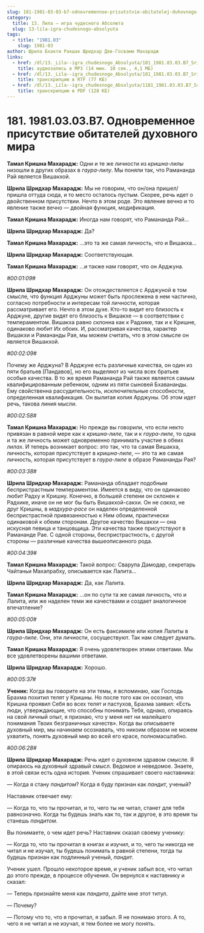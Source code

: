 ```yaml
---
slug: 181-1981-03-03-b7-odnovremennoe-prisutstvie-obitatelej-duhovnogo-mira
category:
  title: 13. Лила — игра чудесного Абсолюта
  slug: 13-lila-igra-chudesnogo-absolyuta
tags:
  - title: "1981.03"
    slug: 1981-03
author: Шрила Бхакти Ракшак Шридхар Дев-Госвами Махарадж
links:
  - href: /dl/13._Lila--igra_chudesnogo_Absolyuta/181_1981.03.03.B7_SridharMj_Odnovremennoye_prisutstviye_obitateley_duhovnogo_mira.mp3
    title: аудиозапись в MP3 (14 мин. 10 сек., 4,1 МБ)
  - href: /dl/13._Lila--igra_chudesnogo_Absolyuta/181_1981.03.03.B7_SridharMj_Odnovremennoye_prisutstviye_obitateley_duhovnogo_mira.rtf
    title: транскрипцию в RTF (77 КБ)
  - href: /dl/13._Lila--igra_chudesnogo_Absolyuta/1181_1981.03.03.B7_SridharMj_Odnovremennoye_prisutstviye_obitateley_duhovnogo_mira.pdf
    title: транскрипцию в PDF (128 КБ)
---
```


# 181. 1981.03.03.B7. Одновременное присутствие обитателей духовного мира

**Тамал Кришна Махарадж:** Одни и те же личности из *кришна-лилы* низошли в других образах в *гаура-лилу*. Мы поняли так, что Рамананда Рай является Вишакхой.

**Шрила Шридхар Махарадж:** Мы не говорим, что он/она пришел/пришла оттуда сюда, и то место осталось пустым. Скорее, речь идет о двойственном присутствии. Нечто в этом роде. Это явление вечно и то явление также вечно — двойная функция, модификация.

**Тамал Кришна Махарадж:** Иногда нам говорят, что Рамананда Рай…

**Шрила Шридхар Махарадж:** Да?

**Тамал Кришна Махарадж:** …это та же самая личность, что и Вишакха…

**Шрила Шридхар Махарадж:** Соответствующая.

**Тамал Кришна Махарадж:** …и также нам говорят, что он Арджуна.

*#00:01:09#*

**Шрила Шридхар Махарадж:** Он отождествляется с Арджуной в том смысле, что функция Арджуны может быть прослежена в нем частично, согласно потребности и интересам той личности, которая рассматривает его. Нечто в этом духе. Кто-то видит его близость к Арджуне, другие видят его близость к Вишакхе — в соответствии с темпераментом. Вишакха равно склонна как к Радхике, так и к Кришне, одинаково любит Их обоих. И, рассматривая качества, характер Вишакхи и Рамананды Рая, мы можем считать, что в этом смысле он является Вишакхой.

*#00:02:09#*

Почему же Арджуна? В Арджуне есть различные качества, он один из пяти братьев [Пандавов], но его выделяют из числа всех братьев особые качества. В то же время Рамананда Рай также является самым квалифицированным ребенком, одним из пяти сыновей Бхавананды. Ему свойственна рассудительность, исключительные способности, определенная квалификация. Он вылитая копия Арджуны. Об этом идет речь, такова линия мысли.

*#00:02:58#*

**Тамал Кришна Махарадж:** Но прежде вы говорили, что если некто привязан в равной мере как к *кришна-лиле*, так и к *гаура-лиле*, то одна и та же личность может одновременно принимать участие в обеих *лилах*. И теперь возникает вопрос: это так, что та самая Вишакха, личность, которая присутствует в *кришна-лиле*, — это та же самая личность, которая присутствует в *гаура-лиле* в образе Рамананды Рая?

*#00:03:38#*

**Шрила Шридхар Махарадж:** Рамананда обладает подобным беспристрастным темпераментом. Имеется в виду, что он одинаково любит Радху и Кришну. Конечно, в большей степени он склонен к Радхике, иначе он не мог бы быть Вишакхой-сакхи. Он не *сакха*, не друг Кришны, в *мадхура-расе* он наделен определенной беспристрастной привязанностью к Ним обоим, практически одинаковой к обеим сторонам. Другое качество Вишакхи — она искусная певица и танцовщица. Эти качества также присутствуют в Рамананде Рае. С одной стороны, беспристрастность, с другой стороны — различные качества вышеописанного рода.

*#00:04:39#*

**Тамал Кришна Махарадж:** Такой вопрос: Сварупа Дамодар, секретарь Чайтаньи Махапрабху, описывается как Лалита…

**Шрила Шридхар Махарадж:** Да, как Лалита.

**Тамал Кришна Махарадж:** …он по сути та же самая личность, что и Лалита, или же наделен теми же качествами и создает аналогичное впечатление?

*#00:05:00#*

**Шрила Шридхар Махарадж:** Он есть факсимиле или копия Лалиты в *гаура-лиле*. Они, эти личности, сосуществуют. Так нам следует думать.

**Тамал Кришна Махарадж:** Я очень удовлетворен этими ответами. Мы все удовлетворены вашими ответами.

**Шрила Шридхар Махарадж:** Хорошо.

*#00:05:37#*

**Ученик:** Когда вы говорите на эти темы, я вспоминаю, как Господь Брахма похитил телят у Кришны. Но после того как он осознал, что Кришна проявил Себя во всех телят и пастухов, Брахма заявил: «Есть люди, утверждающие, что способны понимать Тебя, однако, опираясь на свой личный опыт, я признаю, что у меня нет ни малейшего понимания Твоих безграничных качеств». Когда вы описываете духовный мир, мы начинаем осознавать, что никоим образом не можем ухватить, понять духовный мир во всей его красе, полномасштабно.

*#00:06:28#*

**Шрила Шридхар Махарадж:** Речь идет о духовном здравом смысле. Я опираюсь на духовный здравый смысл. Ведомое и неведомое. Знаете, в этой связи есть одна история. Ученик спрашивает своего наставника:

— Когда я стану *пандитом*? Когда я буду признан как *пандит*, ученый?

Наставник отвечает ему:

— Когда то, что ты прочитал, и то, чего ты не читал, станет для тебя равнозначно. Когда ты будешь знать как то, так и другое, в это время ты станешь *пандитом*.

Вы понимаете, о чем идет речь? Наставник сказал своему ученику:

— Когда то, что ты прочитал в книгах и изучил, и то, чего ты никогда не читал и не изучал, ты будешь понимать в равной степени, тогда ты будешь признан как подлинный ученый, *пандит*.

Ученик ушел. Прошло некоторое время, и ученик забыл все, что читал до этого прежде, в процессе обучения. Он вернулся к наставнику и сказал:

— Теперь признайте меня как *пандита*, дайте мне этот титул.

— Почему?

— Потому что то, что я прочитал, я забыл. Я не понимаю этого. А то, чего я не читал и не изучал, я тем более не могу понять.

